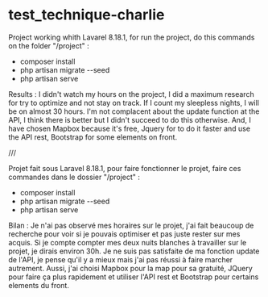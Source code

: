 # test_technique-charlie
Project working whith Lavarel 8.18.1, for run the project, do this commands on the folder "/project" :
- composer install
- php artisan migrate --seed
- php artisan serve

Results : I didn't watch my hours on the project, I did a maximum research for try to optimize and not stay on track. If I count my sleepless nights, I will be on almost 30 hours.
I'm not complacent about the update function at the API, I think there is better but I didn't succeed to do this otherwise. And, I have chosen Mapbox because it's free, Jquery for to do it faster and use the API rest, Bootstrap for some elements on front.

///

Projet fait sous Laravel 8.18.1, pour faire fonctionner le projet, faire ces commandes dans le dossier "/project" : 
- composer install
- php artisan migrate --seed
- php artisan serve

Bilan : Je n'ai pas observé mes horaires sur le projet, j'ai fait beaucoup de recherche pour voir si je pouvais optimiser et pas juste rester sur mes acquis. Si je compte compter mes deux nuits blanches à travailler sur le projet, je dirais environ 30h. 
Je ne suis pas satisfaite de ma fonction update de l'API, je pense qu'il y a mieux mais j'ai pas réussi à faire marcher autrement. Aussi, j'ai choisi Mapbox pour la map pour sa gratuité, JQuery pour faire ça plus rapidement et utiliser l'API rest et Bootstrap pour certains elements du front.
